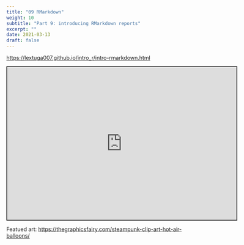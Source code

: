 ```yaml
---
title: "09 RMarkdown"
weight: 10
subtitle: "Part 9: introducing RMarkdown reports"
excerpt: ""
date: 2021-03-13
draft: false
---
```


https://lextuga007.github.io/intro_r/intro-rmarkdown.html

<iframe src="https://lextuga007.github.io/intro_r/intro-rmarkdown.html" width="600" height="400" style="border:2px solid currentColor;" loading="lazy" allowfullscreen></iframe> <script>fitvids('.shareagain', {players: 'iframe'});</script>

Featued art: https://thegraphicsfairy.com/steampunk-clip-art-hot-air-balloons/
